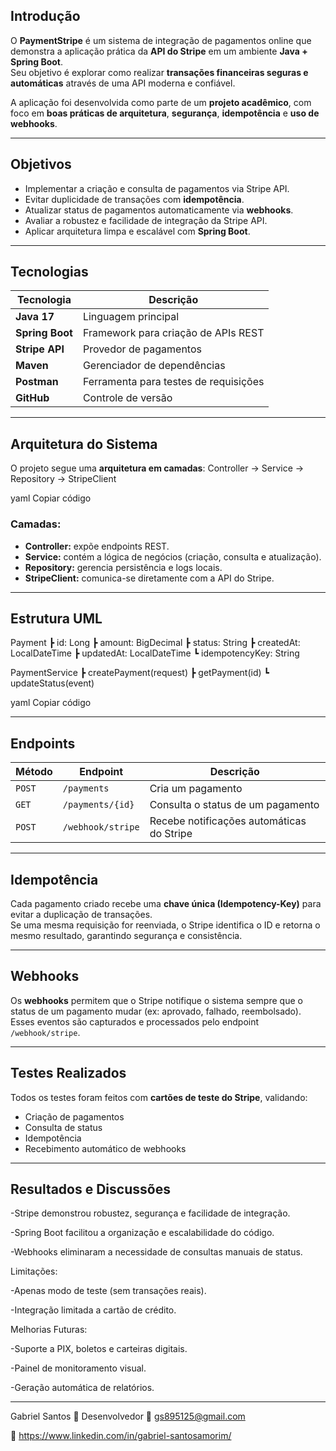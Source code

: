 ##  Introdução

O **PaymentStripe** é um sistema de integração de pagamentos online que demonstra a aplicação prática da **API do Stripe** em um ambiente **Java + Spring Boot**.  
Seu objetivo é explorar como realizar **transações financeiras seguras e automáticas** através de uma API moderna e confiável.

A aplicação foi desenvolvida como parte de um **projeto acadêmico**, com foco em **boas práticas de arquitetura**, **segurança**, **idempotência** e **uso de webhooks**.

---

##  Objetivos

- Implementar a criação e consulta de pagamentos via Stripe API.
- Evitar duplicidade de transações com **idempotência**.
- Atualizar status de pagamentos automaticamente via **webhooks**.
- Avaliar a robustez e facilidade de integração da Stripe API.
- Aplicar arquitetura limpa e escalável com **Spring Boot**.

---

##  Tecnologias

| Tecnologia | Descrição |
|-------------|------------|
| **Java 17** | Linguagem principal |
| **Spring Boot** | Framework para criação de APIs REST |
| **Stripe API** | Provedor de pagamentos |
| **Maven** | Gerenciador de dependências |
| **Postman** | Ferramenta para testes de requisições |
| **GitHub** | Controle de versão |

---

##  Arquitetura do Sistema

O projeto segue uma **arquitetura em camadas**:
Controller → Service → Repository → StripeClient

yaml
Copiar código

### Camadas:
- **Controller:** expõe endpoints REST.
- **Service:** contém a lógica de negócios (criação, consulta e atualização).
- **Repository:** gerencia persistência e logs locais.
- **StripeClient:** comunica-se diretamente com a API do Stripe.

---

##  Estrutura UML 

Payment
┣ id: Long
┣ amount: BigDecimal
┣ status: String
┣ createdAt: LocalDateTime
┣ updatedAt: LocalDateTime
┗ idempotencyKey: String

PaymentService
┣ createPayment(request)
┣ getPayment(id)
┗ updateStatus(event)

yaml
Copiar código

---

##  Endpoints 

| Método | Endpoint | Descrição |
|---------|-----------|------------|
| `POST` | `/payments` | Cria um pagamento |
| `GET` | `/payments/{id}` | Consulta o status de um pagamento |
| `POST` | `/webhook/stripe` | Recebe notificações automáticas do Stripe |

---

##  Idempotência

Cada pagamento criado recebe uma **chave única (Idempotency-Key)** para evitar a duplicação de transações.  
Se uma mesma requisição for reenviada, o Stripe identifica o ID e retorna o mesmo resultado, garantindo segurança e consistência.

---

##  Webhooks

Os **webhooks** permitem que o Stripe notifique o sistema sempre que o status de um pagamento mudar (ex: aprovado, falhado, reembolsado).  
Esses eventos são capturados e processados pelo endpoint `/webhook/stripe`.

---

##  Testes Realizados

Todos os testes foram feitos com **cartões de teste do Stripe**, validando:
- Criação de pagamentos  
- Consulta de status  
- Idempotência  
- Recebimento automático de webhooks  
---
## Resultados e Discussões

-Stripe demonstrou robustez, segurança e facilidade de integração.

-Spring Boot facilitou a organização e escalabilidade do código.

-Webhooks eliminaram a necessidade de consultas manuais de status.

Limitações:

-Apenas modo de teste (sem transações reais).

-Integração limitada a cartão de crédito.

Melhorias Futuras:

-Suporte a PIX, boletos e carteiras digitais.

-Painel de monitoramento visual.

-Geração automática de relatórios.

---

Gabriel Santos
💼 Desenvolvedor 
📧 gs895125@gmail.com

🔗 https://www.linkedin.com/in/gabriel-santosamorim/ 
